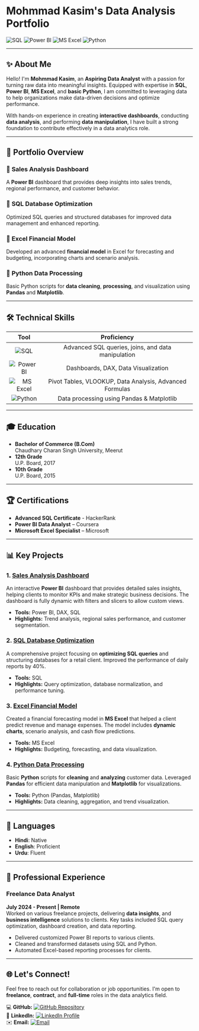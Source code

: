# Mohmmad Kasim's Data Analysis Portfolio

![SQL](https://img.shields.io/badge/SQL-MySQL%20%7C%20PostgreSQL-4479A1?style=for-the-badge&logo=postgresql&logoColor=white)
![Power BI](https://img.shields.io/badge/Power_BI-F2C811?style=for-the-badge&logo=power-bi&logoColor=black)
![MS Excel](https://img.shields.io/badge/MS_Excel-217346?style=for-the-badge&logo=microsoft-excel&logoColor=white)
![Python](https://img.shields.io/badge/Python-3776AB?style=for-the-badge&logo=python&logoColor=FFD343)

---

## ✨ About Me

Hello! I'm **Mohmmad Kasim**, an **Aspiring Data Analyst** with a passion for turning raw data into meaningful insights. Equipped with expertise in **SQL**, **Power BI**, **MS Excel**, and **basic Python**, I am committed to leveraging data to help organizations make data-driven decisions and optimize performance.

With hands-on experience in creating **interactive dashboards**, conducting **data analysis**, and performing **data manipulation**, I have built a strong foundation to contribute effectively in a data analytics role.

---

## 📂 **Portfolio Overview**

### 🔹 **Sales Analysis Dashboard**
A **Power BI** dashboard that provides deep insights into sales trends, regional performance, and customer behavior.

### 🔹 **SQL Database Optimization**
Optimized SQL queries and structured databases for improved data management and enhanced reporting.

### 🔹 **Excel Financial Model**
Developed an advanced **financial model** in Excel for forecasting and budgeting, incorporating charts and scenario analysis.

### 🔹 **Python Data Processing**
Basic Python scripts for **data cleaning**, **processing**, and visualization using **Pandas** and **Matplotlib**.

---

## 🛠️ **Technical Skills**

| **Tool** | **Proficiency** |
| :---: | :---: |
| ![SQL](https://img.shields.io/badge/SQL-MySQL%20%7C%20PostgreSQL-4479A1?style=flat-square&logo=postgresql&logoColor=white) | Advanced SQL queries, joins, and data manipulation |
| ![Power BI](https://img.shields.io/badge/Power_BI-F2C811?style=flat-square&logo=power-bi&logoColor=black) | Dashboards, DAX, Data Visualization |
| ![MS Excel](https://img.shields.io/badge/MS_Excel-217346?style=flat-square&logo=microsoft-excel&logoColor=white) | Pivot Tables, VLOOKUP, Data Analysis, Advanced Formulas |
| ![Python](https://img.shields.io/badge/Python-3776AB?style=flat-square&logo=python&logoColor=FFD343) | Data processing using Pandas & Matplotlib |

---

## 🎓 **Education**

- **Bachelor of Commerce (B.Com)**  
  Chaudhary Charan Singh University, Meerut
- **12th Grade**  
  U.P. Board, 2017
- **10th Grade**  
  U.P. Board, 2015

---

## 🏆 **Certifications**

- **Advanced SQL Certificate** - HackerRank  
- **Power BI Data Analyst** – Coursera  
- **Microsoft Excel Specialist** – Microsoft  

---

## 📊 **Key Projects**

### 1. [Sales Analysis Dashboard](#)
An interactive **Power BI** dashboard that provides detailed sales insights, helping clients to monitor KPIs and make strategic business decisions. The dashboard is fully dynamic with filters and slicers to allow custom views.

- **Tools:** Power BI, DAX, SQL  
- **Highlights:** Trend analysis, regional sales performance, and customer segmentation.

### 2. [SQL Database Optimization](#)
A comprehensive project focusing on **optimizing SQL queries** and structuring databases for a retail client. Improved the performance of daily reports by 40%.

- **Tools:** SQL  
- **Highlights:** Query optimization, database normalization, and performance tuning.

### 3. [Excel Financial Model](#)
Created a financial forecasting model in **MS Excel** that helped a client predict revenue and manage expenses. The model includes **dynamic charts**, scenario analysis, and cash flow predictions.

- **Tools:** MS Excel  
- **Highlights:** Budgeting, forecasting, and data visualization.

### 4. [Python Data Processing](#)
Basic **Python** scripts for **cleaning** and **analyzing** customer data. Leveraged **Pandas** for efficient data manipulation and **Matplotlib** for visualizations.

- **Tools:** Python (Pandas, Matplotlib)  
- **Highlights:** Data cleaning, aggregation, and trend visualization.

---

## 🌟 **Languages**

- **Hindi**: Native  
- **English**: Proficient  
- **Urdu**: Fluent  

---

## 💼 **Professional Experience**

### **Freelance Data Analyst**  
**July 2024 - Present | Remote**  
Worked on various freelance projects, delivering **data insights**, and **business intelligence** solutions to clients. Key tasks included SQL query optimization, dashboard creation, and data reporting.

- Delivered customized Power BI reports to various clients.
- Cleaned and transformed datasets using SQL and Python.
- Automated Excel-based reporting processes for clients.

---

## 🌐 **Let's Connect!**

Feel free to reach out for collaboration or job opportunities. I'm open to **freelance**, **contract**, and **full-time** roles in the data analytics field.

💻 **GitHub:** [![GitHub Repository](https://img.shields.io/badge/GitHub-Repository-181717?style=for-the-badge&logo=github&logoColor=white)](https://github.com/qasim0khan?tab=repositories)  
🔗 **LinkedIn:** [![LinkedIn Profile](https://img.shields.io/badge/LinkedIn-Profile-0077B5?style=for-the-badge&logo=linkedin&logoColor=white)](https://www.linkedin.com/in/qasim0khan)  
✉️ **Email:** [![Email](https://img.shields.io/badge/Email-kasimaimankhan@gmail.com-D14836?style=for-the-badge&logo=gmail&logoColor=white)](mailto:kasimaimankhan@gmail.com)
